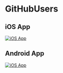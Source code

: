 # GitHubUsers

## iOS App

[![iOS App](http://i3.ytimg.com/vi/iwGU3rFJGmw/hqdefault.jpg)](https://www.youtube.com/watch?v=HlDrfZ9GNUw&feature=youtu.be&hd=1 "iOS App")

## Android App

[![iOS App](http://i3.ytimg.com/vi/HlDrfZ9GNUw/hqdefault.jpg)](https://www.youtube.com/watch?v=HlDrfZ9GNUw&feature=youtu.be&hd=1 "iOS App")
